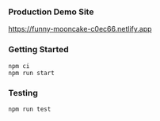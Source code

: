### Production Demo Site
https://funny-mooncake-c0ec66.netlify.app

### Getting Started

```
npm ci
npm run start
```

### Testing

```
npm run test
```
